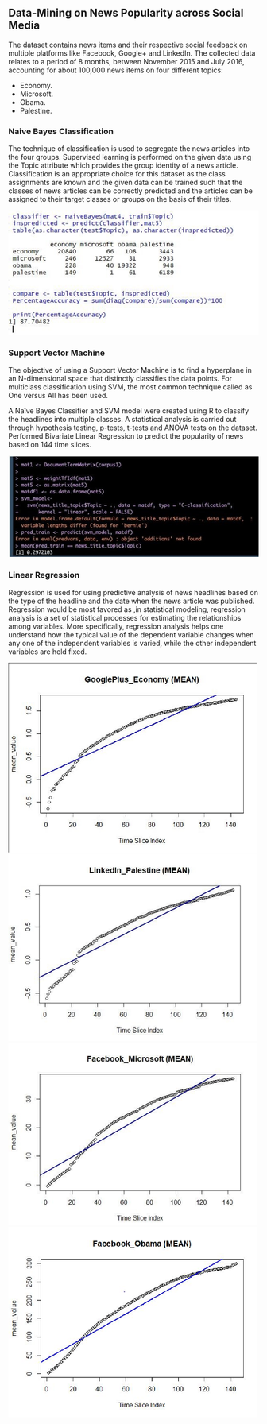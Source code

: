 ## Data-Mining on News Popularity across Social Media ##
The dataset contains news items and their respective social feedback on multiple platforms like Facebook, Google+ and LinkedIn. The collected data relates to a period of 8 months, between November 2015 and July 2016, accounting for about 100,000 news items on four different topics:
* Economy.
* Microsoft.
* Obama.
* Palestine.

### Naive Bayes Classification ###
The technique of classification is used to segregate the news articles into the four groups. Supervised learning is performed on the given data using the Topic attribute which provides the group identity of a news article. Classification is an appropriate choice for this dataset as the class assignments are known and the given data can be trained such that the classes of news articles can be correctly predicted and the articles can be assigned to their target classes or groups on the basis of their titles.

![Naive Bayes Image](NaiveBayes_image.jpg "Naive Bayes Result")


### Support Vector Machine ###
The objective of using a Support Vector Machine is to find a hyperplane in an N-dimensional space that distinctly classifies the data points. For multiclass classification using SVM, the most common technique called as One versus All has been used.

A Naïve Bayes Classifier and SVM model were created using R to classify the headlines into multiple classes.
A statistical analysis is carried out through hypothesis testing, p-tests, t-tests and ANOVA tests on the dataset.
Performed Bivariate Linear Regression to predict the popularity of news based on 144 time slices.

![SVM Image](SVM_image.jpg "SVM Result")

### Linear Regression ###
Regression is used for using predictive analysis of news headlines based on the type of the headline and the date when the news article was published. Regression would be most favored as ,in statistical modeling, regression analysis is a set of statistical processes for estimating the relationships among variables. More specifically, regression analysis helps one understand how the typical value of the dependent variable changes when any one of the independent variables is varied, while the other independent variables are held fixed.

<img src = "lr_gp_Eco.jpg" width = "500">
<img src = "lr_lin_pales.jpg" width = "500">
<img src = "lr_fb_micsft.jpg" width = "500">
<img src = "lr_fb_Obama.png" width = "500">
